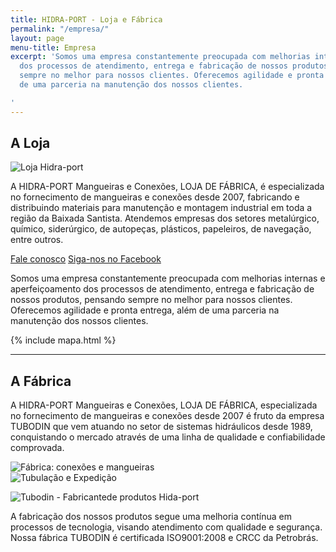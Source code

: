 ```yaml
---
title: HIDRA-PORT - Loja e Fábrica
permalink: "/empresa/"
layout: page
menu-title: Empresa
excerpt: 'Somos uma empresa constantemente preocupada com melhorias internas e aperfeiçoamento
  dos processos de atendimento, entrega e fabricação de nossos produtos, pensando
  sempre no melhor para nossos clientes. Oferecemos agilidade e pronta entrega, além
  de uma parceria na manutenção dos nossos clientes.

'
---
```


## A Loja

<div data-grid="center spacing" class="inner large">
    <div data-cell="1of2"><img src="{{ site.baseurl }}/img/empresa.jpg" alt="Loja Hidra-port"></div>
    <div data-cell="1of2">
        <p>A HIDRA-PORT Mangueiras e Conexões, LOJA DE FÁBRICA, é especializada no fornecimento de mangueiras e conexões desde 2007, fabricando e distribuindo materiais para manutenção e montagem industrial em toda a região da Baixada Santista. Atendemos empresas dos setores metalúrgico, químico, siderúrgico, de autopeças, plásticos, papeleiros, de navegação, entre outros.</p>
        <p><a href="mailto:{{ site.data.contato.email }}" data-btn onclick="ga('send', 'event', 'Contato', 'Abrir formulário', 'Empresa - início do texto');">Fale conosco</a> <a href="{{ site.data.contato.facebook }}" data-btn="azul" target="_blank" onclick="ga('send', 'event', 'Navegação', 'Facebook', 'Empresa - início do texto');">Siga-nos no Facebook</a></p>
    </div>
</div>

Somos uma empresa constantemente preocupada com melhorias internas e aperfeiçoamento dos processos de atendimento, entrega e fabricação de nossos produtos, pensando sempre no melhor para nossos clientes. Oferecemos agilidade e pronta entrega, além de uma parceria na manutenção dos nossos clientes.

<div class="inner">
  {% include mapa.html %}
</div>

---

## A Fábrica

<div data-grid="center spacing" class="inner large">
    <div data-cell="1of3">
        <p>A HIDRA-PORT Mangueiras e Conexões, LOJA DE FÁBRICA, especializada no fornecimento de mangueiras e conexões desde 2007 é fruto da empresa TUBODIN que vem atuando no setor de sistemas hidráulicos desde 1989, conquistando o mercado através de uma linha de qualidade e confiabilidade comprovada.</p>
    </div>
    <div data-cell="2of3"><img src="{{ site.baseurl }}/img/maquinario_1.jpg" alt="Fábrica: conexões e mangueiras"></div>
</div>

<div data-grid="center spacing" class="inner large">
  <div data-cell="2of3"><img src="{{ site.baseurl }}/img/expedicao_2.jpg" alt="Tubulação e Expedição"></div>
  <div data-cell="1of3">
    <p><img src="{{ site.baseurl }}/img/logo_tubodin_300px.png" alt="Tubodin - Fabricantede produtos Hida-port"></p>
    <p>A fabricação dos nossos produtos segue uma melhoria contínua em processos de tecnologia, visando atendimento com qualidade e segurança. Nossa fábrica TUBODIN é certificada ISO9001:2008 e CRCC da Petrobrás.</p>
  </div>
</div>
